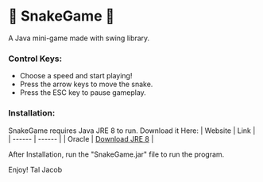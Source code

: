 # 🐍 SnakeGame 🐍
A Java mini-game made with swing library.

### Control Keys:
- Choose a speed and start playing!
- Press the arrow keys to move the snake.
- Press the ESC key to pause gameplay.

### Installation:

SnakeGame requires Java JRE 8 to run.
Download it Here:
| Website | Link |
| ------ | ------ |
| Oracle |  [Download JRE 8](https://www.oracle.com/java/technologies/javase-jre8-downloads.html) |

After Installation, run the "SnakeGame.jar" file to run the program.

Enjoy!
Tal Jacob
